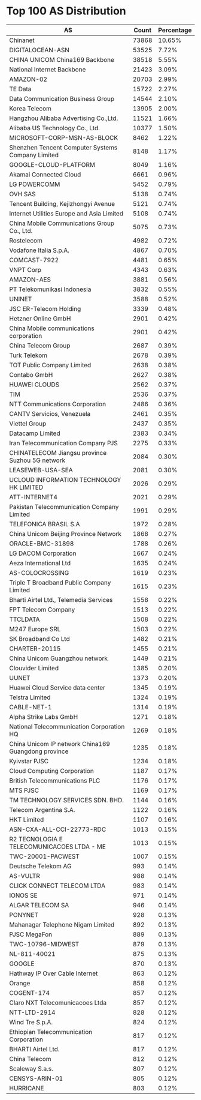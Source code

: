 # Top 100 AS Distribution
| AS | Count | Percentage |
|----|----|----|
| Chinanet | 73868 | 10.65% |
| DIGITALOCEAN-ASN | 53525 | 7.72% |
| CHINA UNICOM China169 Backbone | 38518 | 5.55% |
| National Internet Backbone | 21423 | 3.09% |
| AMAZON-02 | 20703 | 2.99% |
| TE Data | 15722 | 2.27% |
| Data Communication Business Group | 14544 | 2.10% |
| Korea Telecom | 13905 | 2.00% |
| Hangzhou Alibaba Advertising Co.,Ltd. | 11521 | 1.66% |
| Alibaba US Technology Co., Ltd. | 10377 | 1.50% |
| MICROSOFT-CORP-MSN-AS-BLOCK | 8462 | 1.22% |
| Shenzhen Tencent Computer Systems Company Limited | 8148 | 1.17% |
| GOOGLE-CLOUD-PLATFORM | 8049 | 1.16% |
| Akamai Connected Cloud | 6661 | 0.96% |
| LG POWERCOMM | 5452 | 0.79% |
| OVH SAS | 5138 | 0.74% |
| Tencent Building, Kejizhongyi Avenue | 5121 | 0.74% |
| Internet Utilities Europe and Asia Limited | 5108 | 0.74% |
| China Mobile Communications Group Co., Ltd. | 5075 | 0.73% |
| Rostelecom | 4982 | 0.72% |
| Vodafone Italia S.p.A. | 4867 | 0.70% |
| COMCAST-7922 | 4481 | 0.65% |
| VNPT Corp | 4343 | 0.63% |
| AMAZON-AES | 3881 | 0.56% |
| PT Telekomunikasi Indonesia | 3832 | 0.55% |
| UNINET | 3588 | 0.52% |
| JSC ER-Telecom Holding | 3339 | 0.48% |
| Hetzner Online GmbH | 2901 | 0.42% |
| China Mobile communications corporation | 2901 | 0.42% |
| China Telecom Group | 2687 | 0.39% |
| Turk Telekom | 2678 | 0.39% |
| TOT Public Company Limited | 2638 | 0.38% |
| Contabo GmbH | 2627 | 0.38% |
| HUAWEI CLOUDS | 2562 | 0.37% |
| TIM | 2536 | 0.37% |
| NTT Communications Corporation | 2486 | 0.36% |
| CANTV Servicios, Venezuela | 2461 | 0.35% |
| Viettel Group | 2437 | 0.35% |
| Datacamp Limited | 2383 | 0.34% |
| Iran Telecommunication Company PJS | 2275 | 0.33% |
| CHINATELECOM Jiangsu province Suzhou 5G network | 2084 | 0.30% |
| LEASEWEB-USA-SEA | 2081 | 0.30% |
| UCLOUD INFORMATION TECHNOLOGY HK LIMITED | 2026 | 0.29% |
| ATT-INTERNET4 | 2021 | 0.29% |
| Pakistan Telecommunication Company Limited | 1991 | 0.29% |
| TELEFONICA BRASIL S.A | 1972 | 0.28% |
| China Unicom Beijing Province Network | 1868 | 0.27% |
| ORACLE-BMC-31898 | 1788 | 0.26% |
| LG DACOM Corporation | 1667 | 0.24% |
| Aeza International Ltd | 1635 | 0.24% |
| AS-COLOCROSSING | 1619 | 0.23% |
| Triple T Broadband Public Company Limited | 1615 | 0.23% |
| Bharti Airtel Ltd., Telemedia Services | 1558 | 0.22% |
| FPT Telecom Company | 1513 | 0.22% |
| TTCLDATA | 1508 | 0.22% |
| M247 Europe SRL | 1503 | 0.22% |
| SK Broadband Co Ltd | 1482 | 0.21% |
| CHARTER-20115 | 1455 | 0.21% |
| China Unicom Guangzhou network | 1449 | 0.21% |
| Clouvider Limited | 1385 | 0.20% |
| UUNET | 1373 | 0.20% |
| Huawei Cloud Service data center | 1345 | 0.19% |
| Telstra Limited | 1324 | 0.19% |
| CABLE-NET-1 | 1314 | 0.19% |
| Alpha Strike Labs GmbH | 1271 | 0.18% |
| National Telecommunication Corporation HQ | 1269 | 0.18% |
| China Unicom IP network China169 Guangdong province | 1235 | 0.18% |
| Kyivstar PJSC | 1234 | 0.18% |
| Cloud Computing Corporation | 1187 | 0.17% |
| British Telecommunications PLC | 1176 | 0.17% |
| MTS PJSC | 1169 | 0.17% |
| TM TECHNOLOGY SERVICES SDN. BHD. | 1144 | 0.16% |
| Telecom Argentina S.A. | 1122 | 0.16% |
| HKT Limited | 1107 | 0.16% |
| ASN-CXA-ALL-CCI-22773-RDC | 1013 | 0.15% |
| R2 TECNOLOGIA E TELECOMUNICACOES LTDA - ME | 1013 | 0.15% |
| TWC-20001-PACWEST | 1007 | 0.15% |
| Deutsche Telekom AG | 993 | 0.14% |
| AS-VULTR | 988 | 0.14% |
| CLICK CONNECT TELECOM LTDA | 983 | 0.14% |
| IONOS SE | 971 | 0.14% |
| ALGAR TELECOM SA | 946 | 0.14% |
| PONYNET | 928 | 0.13% |
| Mahanagar Telephone Nigam Limited | 892 | 0.13% |
| PJSC MegaFon | 889 | 0.13% |
| TWC-10796-MIDWEST | 879 | 0.13% |
| NL-811-40021 | 875 | 0.13% |
| GOOGLE | 870 | 0.13% |
| Hathway IP Over Cable Internet | 863 | 0.12% |
| Orange | 858 | 0.12% |
| COGENT-174 | 857 | 0.12% |
| Claro NXT Telecomunicacoes Ltda | 857 | 0.12% |
| NTT-LTD-2914 | 828 | 0.12% |
| Wind Tre S.p.A. | 824 | 0.12% |
| Ethiopian Telecommunication Corporation | 817 | 0.12% |
| BHARTI Airtel Ltd. | 817 | 0.12% |
| China Telecom | 812 | 0.12% |
| Scaleway S.a.s. | 807 | 0.12% |
| CENSYS-ARIN-01 | 805 | 0.12% |
| HURRICANE | 803 | 0.12% |
